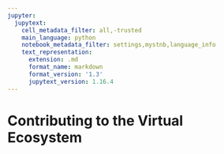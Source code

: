 ```yaml
---
jupyter:
  jupytext:
    cell_metadata_filter: all,-trusted
    main_language: python
    notebook_metadata_filter: settings,mystnb,language_info
    text_representation:
      extension: .md
      format_name: markdown
      format_version: '1.3'
      jupytext_version: 1.16.4
---
```


# Contributing to the Virtual Ecosystem
